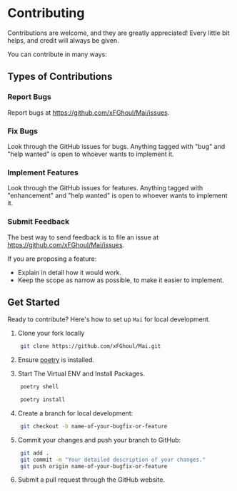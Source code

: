 # Contributing

Contributions are welcome, and they are greatly appreciated! Every little bit
helps, and credit will always be given.

You can contribute in many ways:

## Types of Contributions

### Report Bugs

Report bugs at <https://github.com/xFGhoul/Mai/issues>.

### Fix Bugs

Look through the GitHub issues for bugs. Anything tagged with "bug" and "help
wanted" is open to whoever wants to implement it.

### Implement Features

Look through the GitHub issues for features. Anything tagged with "enhancement"
and "help wanted" is open to whoever wants to implement it.

### Submit Feedback

The best way to send feedback is to file an issue at <https://github.com/xFGhoul/Mai/issues>.

If you are proposing a feature:

* Explain in detail how it would work.
* Keep the scope as narrow as possible, to make it easier to implement.

## Get Started

Ready to contribute? Here's how to set up `Mai` for local development.

1. Clone your fork locally

```sh
    git clone https://github.com/xFGhoul/Mai.git
```

2. Ensure [poetry](https://python-poetry.org/docs/) is installed.

3. Start The Virtual ENV and Install Packages.

```sh
    poetry shell
```

```sh
    poetry install
```

4. Create a branch for local development:

```sh
    git checkout -b name-of-your-bugfix-or-feature
```

5. Commit your changes and push your branch to GitHub:

```sh
    git add .
    git commit -m "Your detailed description of your changes."
    git push origin name-of-your-bugfix-or-feature
```

6. Submit a pull request through the GitHub website.
